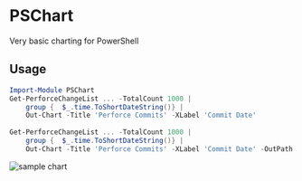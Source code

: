 # PSChart

Very basic charting for PowerShell

## Usage

```powershell
Import-Module PSChart
Get-PerforceChangeList ... -TotalCount 1000 | 
    group {  $_.time.ToShortDateString()} | 
    Out-Chart -Title 'Perforce Commits' -XLabel 'Commit Date'
    
Get-PerforceChangeList ... -TotalCount 1000 | 
    group {  $_.time.ToShortDateString()} | 
    Out-Chart -Title 'Perforce Commits' -XLabel 'Commit Date' -OutPath chart.png
```

![sample chart](https://github.dice.se/PowerShell/PSChart/raw/master/img/chart.png "Sample chart")
